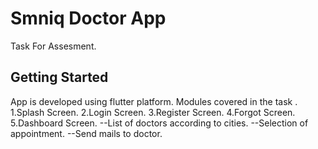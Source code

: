 # Smniq Doctor App

Task For Assesment.

## Getting Started
App is developed using flutter platform.
Modules covered in the task .
1.Splash Screen.
2.Login Screen.
3.Register Screen.
4.Forgot Screen.
5.Dashboard Screen.
--List of doctors according to cities.
--Selection of appointment.
--Send mails to doctor.

